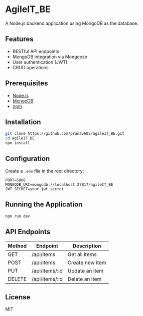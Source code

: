 # AgileIT_BE

A Node.js backend application using MongoDB as the database.

## Features

- RESTful API endpoints
- MongoDB integration via Mongoose
- User authentication (JWT)
- CRUD operations

## Prerequisites

- [Node.js](https://nodejs.org/)
- [MongoDB](https://www.mongodb.com/)
- [npm](https://www.npmjs.com/)

## Installation

```bash
git clone https://github.com/pranav605/agileIT_BE.git
cd agileIT_BE
npm install
```

## Configuration

Create a `.env` file in the root directory:

```env
PORT=5000
MONGODB_URI=mongodb://localhost:27017/agileIT_BE
JWT_SECRET=your_jwt_secret
```

## Running the Application

```bash
npm run dev
```

## API Endpoints

| Method | Endpoint         | Description         |
|--------|------------------|--------------------|
| GET    | /api/items       | Get all items      |
| POST   | /api/items       | Create new item    |
| PUT    | /api/items/:id   | Update an item     |
| DELETE | /api/items/:id   | Delete an item     |

## License

MIT
